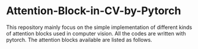 # Attention-Block-in-CV-by-Pytorch
This repository mainly focus on the simple implementation of different kinds of attention blocks used in computer vision. All the codes are written with pytorch.
The attention blocks available are listed as follows.
